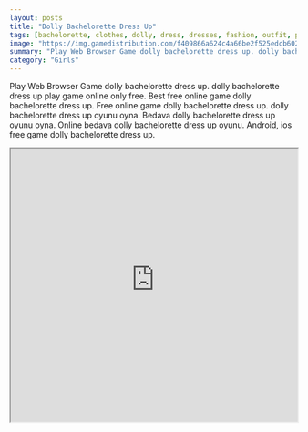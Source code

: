 ```yaml
---
layout: posts
title: "Dolly Bachelorette Dress Up"
tags: [bachelorette, clothes, dolly, dress, dresses, fashion, outfit, party, free, online, games, oyna, game, free, games, play, play, games]
image: "https://img.gamedistribution.com/f409866a624c4a66be2f525edcb60265.jpg"
summary: "Play Web Browser Game dolly bachelorette dress up. dolly bachelorette dress up play game online only free. Best free online game dolly bachelorette dress up. Free online game dolly bachelorette dress up. dolly bachelorette dress up oyunu oyna. Bedava dolly bachelorette dress up oyunu oyna. Online bedava dolly bachelorette dress up oyunu. Android, ios free game dolly bachelorette dress up."
category: "Girls"
---
```


Play Web Browser Game dolly bachelorette dress up. dolly bachelorette dress up play game online only free. Best free online game dolly bachelorette dress up. Free online game dolly bachelorette dress up. dolly bachelorette dress up oyunu oyna. Bedava dolly bachelorette dress up oyunu oyna. Online bedava dolly bachelorette dress up oyunu. Android, ios free game dolly bachelorette dress up.

<iframe width="100%" height="480px;" src="https://html5.gamedistribution.com/f409866a624c4a66be2f525edcb60265/"></iframe>